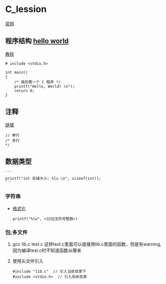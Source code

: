 # C_lession
[官网](https://www.runoob.com/cprogramming/c-tutorial.html)

## 程序结构 [hello world](./hello_world.c)
[教程](https://www.runoob.com/cprogramming/c-program-structure.html)

    # include <stdio.h>

    int main()
    {
        /* 我的第一个 C 程序 */
        printf("Hello, World! \n");
        return 0;
    }

## 注释
[链接](https://www.runoob.com/cprogramming/c-basic-syntax.html)

    // 单行
    /* 多行
    */

## 数据类型

    ```
    printf("int 存储大小: %lu \n", sizeof(int));
    ```


### 字符串
* [格式化](https://www.runoob.com/cprogramming/c-function-printf.html)

    ```
    printf("%lu", <32位无符号整数>)
    ```


### 包;多文件
1. gcc lib.c test.c
这样test.c里面可以直接用lib.c里面的函数，但是有warning, 因为编译test.c时不知道函数从哪来

2. 使用头文件引入
    ```
    #include "lib.c"  // 引入当前目录下
    #include <stdio.h>  // 引入系统目录
    ```
